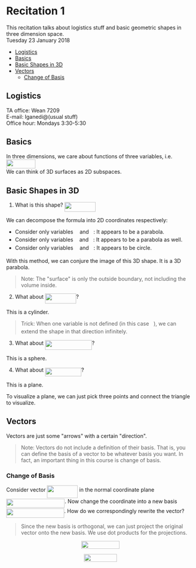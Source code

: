# Recitation 1

This recitation talks about logistics stuff and basic geometric shapes in three dimension space. <br />
Tuesday 23 January 2018

<!-- START doctoc generated TOC please keep comment here to allow auto update -->
<!-- DON'T EDIT THIS SECTION, INSTEAD RE-RUN doctoc TO UPDATE -->


- [Logistics](#logistics)
- [Basics](#basics)
- [Basic Shapes in 3D](#basic-shapes-in-3d)
- [Vectors](#vectors)
  - [Change of Basis](#change-of-basis)

<!-- END doctoc generated TOC please keep comment here to allow auto update -->

## Logistics

TA office: Wean 7209 <br />
E-mail: Iganedi@(usual stuff) <br />
Office hour: Mondays 3:30-5:30 <br />

## Basics

In three dimensions, we care about functions of three variables, i.e. <img src="https://rawgit.com/SAMFYB/Calc-3D-Notebook/master/svgs/0ed04ca2a2f11ef9f60d5eaf9d444b14.svg?invert_in_darkmode" align=middle width=78.238215pt height=24.6576pt/> <br />
We can think of 3D surfaces as 2D subspaces.

## Basic Shapes in 3D

1. What is this shape? <img src="https://rawgit.com/SAMFYB/Calc-3D-Notebook/master/svgs/4a2bb1d1e991d6dd7158638a1e1c5a6c.svg?invert_in_darkmode" align=middle width=83.16957pt height=26.76201pt/>

We can decompose the formula into 2D coordinates respectively:

- Consider only variables <img src="https://rawgit.com/SAMFYB/Calc-3D-Notebook/master/svgs/332cc365a4987aacce0ead01b8bdcc0b.svg?invert_in_darkmode" align=middle width=9.3951pt height=14.15535pt/> and <img src="https://rawgit.com/SAMFYB/Calc-3D-Notebook/master/svgs/f93ce33e511096ed626b4719d50f17d2.svg?invert_in_darkmode" align=middle width=8.367645pt height=14.15535pt/>: It appears to be a parabola.
- Consider only variables <img src="https://rawgit.com/SAMFYB/Calc-3D-Notebook/master/svgs/deceeaf6940a8c7a5a02373728002b0f.svg?invert_in_darkmode" align=middle width=8.6493pt height=14.15535pt/> and <img src="https://rawgit.com/SAMFYB/Calc-3D-Notebook/master/svgs/f93ce33e511096ed626b4719d50f17d2.svg?invert_in_darkmode" align=middle width=8.367645pt height=14.15535pt/>: It appears to be a parabola as well.
- Consider only variables <img src="https://rawgit.com/SAMFYB/Calc-3D-Notebook/master/svgs/332cc365a4987aacce0ead01b8bdcc0b.svg?invert_in_darkmode" align=middle width=9.3951pt height=14.15535pt/> and <img src="https://rawgit.com/SAMFYB/Calc-3D-Notebook/master/svgs/deceeaf6940a8c7a5a02373728002b0f.svg?invert_in_darkmode" align=middle width=8.6493pt height=14.15535pt/>: It appears to be circle.

With this method, we can conjure the image of this 3D shape. It is a 3D parabola.

> Note: The "surface" is only the outside boundary, not including the volume inside.

2. What about <img src="https://rawgit.com/SAMFYB/Calc-3D-Notebook/master/svgs/00660670d67b722210c3fdf69bdc576d.svg?invert_in_darkmode" align=middle width=83.021235pt height=26.76201pt/>?

This is a cylinder.

> Trick: When one variable is not defined (in this case <img src="https://rawgit.com/SAMFYB/Calc-3D-Notebook/master/svgs/f93ce33e511096ed626b4719d50f17d2.svg?invert_in_darkmode" align=middle width=8.367645pt height=14.15535pt/>), we can extend the shape in that direction infinitely.

3. What about <img src="https://rawgit.com/SAMFYB/Calc-3D-Notebook/master/svgs/fd2648516f2a9828eff1aca4740dd572.svg?invert_in_darkmode" align=middle width=125.45841pt height=26.76201pt/>?

This is a sphere.

4. What about <img src="https://rawgit.com/SAMFYB/Calc-3D-Notebook/master/svgs/cef423376d52f38adb349bbc31311708.svg?invert_in_darkmode" align=middle width=97.06785pt height=22.83138pt/>?

This is a plane.

To visualize a plane, we can just pick three points and connect the triangle to visualize.

## Vectors

Vectors are just some "arrows" with a certain "direction".

> Note: Vectors do not include a definition of their basis. That is, you can define the basis of a vector to be whatever basis you want. In fact, an important thing in this course is change of basis.

### Change of Basis

Consider vector <img src="https://rawgit.com/SAMFYB/Calc-3D-Notebook/master/svgs/ecd1b091a63eca010935a2ce3dc18585.svg?invert_in_darkmode" align=middle width=81.968205pt height=33.99099pt/> in the normal coordinate plane <img src="https://rawgit.com/SAMFYB/Calc-3D-Notebook/master/svgs/7bfeeed924f59acfb7204bb2c8fbdf80.svg?invert_in_darkmode" align=middle width=156.403995pt height=24.6576pt/>. Now change the coordinate into a new basis <img src="https://rawgit.com/SAMFYB/Calc-3D-Notebook/master/svgs/3d5141c8a5ed8cd4b0b3f9f8b8f60236.svg?invert_in_darkmode" align=middle width=155.03037pt height=24.6576pt/>. How do we correspondingly rewrite the vector?

> Since the new basis is orthogonal, we can just project the original vector onto the new basis. We use dot products for the projections.

<p align="center"><img src="https://rawgit.com/SAMFYB/Calc-3D-Notebook/master/svgs/47a44fdb40c516a9837f5ca310e1f0c9.svg?invert_in_darkmode" align=middle width=101.708475pt height=21.104985pt/></p>
<p align="center"><img src="https://rawgit.com/SAMFYB/Calc-3D-Notebook/master/svgs/be30ec3f3df8ed29f84a448d898d9904.svg?invert_in_darkmode" align=middle width=88.922955pt height=21.104985pt/></p>

